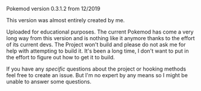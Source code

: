 Pokemod version 0.3.1.2 from 12/2019

This version was almost entirely created by me.

Uploaded for educational purposes. The current Pokemod has come a very long way from this version and is nothing like it anymore thanks to the effort of its current devs.
The Project won't build and please do not ask me for help with attempting to build it. It's been a long time, I don't want to put in the effort to figure out how to get it to build.

If you have any *specific* questions about the project or hooking methods feel free to create an issue.
But I'm no expert by any means so I might be unable to answer some questions.
